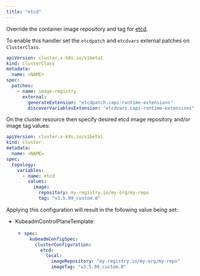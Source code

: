 ```yaml
---
title: "etcd"
---
```


Override the container image repository and tag for [etcd](https://github.com/etcd-io/etcd).

To enable this handler set the `etcdpatch` and `etcdvars` external patches on `ClusterClass`.

```yaml
apiVersion: cluster.x-k8s.io/v1beta1
kind: ClusterClass
metadata:
  name: <NAME>
spec:
  patches:
    - name: image-registry
      external:
        generateExtension: "etcdpatch.capi-runtime-extensions"
        discoverVariablesExtension: "etcdvars.capi-runtime-extensions"
```

On the cluster resource then specify desired etcd image repository and/or image tag values:

```yaml
apiVersion: cluster.x-k8s.io/v1beta1
kind: Cluster
metadata:
  name: <NAME>
spec:
  topology:
    variables:
      - name: etcd
        values:
          image:
            repository: my-registry.io/my-org/my-repo
            tag: "v3.5.99_custom.0"
```

Applying this configuration will result in the following value being set:

- KubeadmControlPlaneTemplate:

  - ```yaml
    spec:
      kubeadmConfigSpec:
        clusterConfiguration:
          etcd:
            local:
              imageRepository: "my-registry.io/my-org/my-repo"
              imageTag: "v3.5.99_custom.0"
    ```
